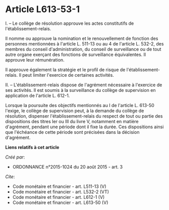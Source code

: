 # Article L613-53-1

I. – Le collège de résolution approuve les actes constitutifs de l'établissement-relais. 

Il nomme ou approuve la nomination et le renouvellement de fonction des personnes mentionnées à l'article L. 511-13 ou au 4
de l'article L. 532-2, des membres du conseil d'administration, du conseil de surveillance ou de tout autre organe exerçant
des fonctions de surveillance équivalentes. Il approuve leur rémunération. 

Il approuve également la stratégie et le profil de risque de l'établissement-relais. Il peut limiter l'exercice de certaines
activités. 

II. – L'établissement-relais dispose de l'agrément nécessaire à l'exercice de ses activités. Il est soumis à la surveillance
du collège de supervision en application de l'article L. 612-1. 

Lorsque la poursuite des objectifs mentionnés au I de l'article L. 613-50 l'exige, le collège de supervision peut, à la
demande du collège de résolution, dispenser l'établissement-relais du respect de tout ou partie des dispositions des titres
Ier ou III du livre V, notamment en matière d'agrément, pendant une période dont il fixe la durée. Ces dispositions ainsi que
l'échéance de cette période sont précisées dans la décision d'agrément.

**Liens relatifs à cet article**

_Créé par_:

  - ORDONNANCE n°2015-1024 du 20 août 2015 - art. 3

_Cite_:

  - Code monétaire et financier - art. L511-13 (V)
  - Code monétaire et financier - art. L532-2 (VT)
  - Code monétaire et financier - art. L612-1 (V)
  - Code monétaire et financier - art. L613-50 (V)
